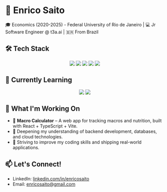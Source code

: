 # 🚀 Enrico Saito  

🎓 Economics (2020-2025) - Federal University of Rio de Janeiro | 💻 Jr Software Engineer @ t3a.ai | 🇧🇷 From Brazil

## 🛠 Tech Stack  

<p align="center">
  <img src="https://img.shields.io/badge/Python-3776AB?style=for-the-badge&logo=python&logoColor=white" />
  <img src="https://img.shields.io/badge/JavaScript-F7DF1E?style=for-the-badge&logo=javascript&logoColor=black" />
  <img src="https://img.shields.io/badge/TypeScript-3178C6?style=for-the-badge&logo=typescript&logoColor=white" />
  <img src="https://img.shields.io/badge/React-61DAFB?style=for-the-badge&logo=react&logoColor=black" />
  <img src="https://img.shields.io/badge/MySQL-4479A1?style=for-the-badge&logo=mysql&logoColor=white" />
</p>

## 🌱 Currently Learning  

<p align="center">
  <img src="https://img.shields.io/badge/Golang-00ADD8?style=for-the-badge&logo=go&logoColor=white" />
  <img src="https://img.shields.io/badge/Node.js-339933?style=for-the-badge&logo=nodedotjs&logoColor=white" />
</p>

## 🔨 What I'm Working On  

- 🚧 **Macro Calculator** – A web app for tracking macros and nutrition, built with React + TypeScript + Vite.  
- 📖 Deepening my understanding of backend development, databases, and cloud technologies.  
- 🎯 Striving to improve my coding skills and shipping real-world applications.  

## 📫 Let's Connect!  

- LinkedIn: [linkedin.com/in/enricosaito](https://www.linkedin.com/in/enricosaito)
- Email: enricosaito@gmail.com
